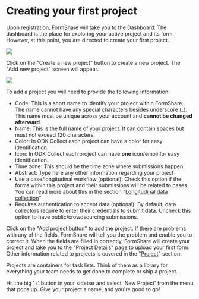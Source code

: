 # Creating your first project

Upon registration, FormShare will take you to the Dashboard. The dashboard is the place for exploring your active project and its form. However, at this point, you are directed to create your first project.

![](../.gitbook/assets/empty\_dashboard\_captions.png)

Click on the "Create a new project" button to create a new project. The "Add new project" screen will appear.

![](../.gitbook/assets/add\_project.png)

To add a project you will need to provide the following information:

* Code: This is a short name to identify your project within FormShare. The name cannot have any special characters besides underscore (\_). This name must be unique across your account and **cannot be changed afterward**.
* Name: This is the full name of your project. It can contain spaces but must not exceed 120 characters.
* Color: In ODK Collect each project can have a color for easy identification.
* Icon: In ODK Collect each project can have **one** icon/emoji for easy identification.
* Time zone: This should be the time zone where submissions happen.&#x20;
* Abstract: Type here any other information regarding your project
* Use a case/longitudinal workflow (optional): Check this option if the forms within this project and their submissions will be related to cases. You can read more about this in the section "[Longitudinal data collection](../use-cases/for-engineers/)"
* Requires authentication to accept data (optional): By default, data collectors require to enter their credentials to submit data. Uncheck this option to have public/crowdsourcing submissions.

Click on the "Add project button" to add the project. If there are problems with any of the fields, FormShare will tell you the problem and enable you to correct it. When the fields are filled in correctly, FormShare will create your project and take you to the "Project Details" page to upload your first form. Other information related to projects is covered in the "[Project](../fundamentals/projects.md)" section.

Projects are containers for task lists. Think of them as a library for everything your team needs to get done to complete or ship a project.

Hit the big '+' button in your sidebar and select 'New Project' from the menu that pops up. Give your project a name, and you're good to go!
